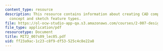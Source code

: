 ```yaml
---
content_type: resource
description: This resource contains information about creating CAD components 2, key
  concept and sketch feature types.
file: https://ol-ocw-studio-app-qa.s3.amazonaws.com/courses/2-007-design-and-manufacturing-i-spring-2009/ff23a9ac1c23c8f9df53525c4c8e22a8_MIT2_007s09_lec05.pdf
file_type: application/pdf
resourcetype: Document
title: MIT2_007s09_lec05.pdf
uid: ff23a9ac-1c23-c8f9-df53-525c4c8e22a8
---
```

